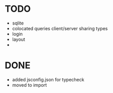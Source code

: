 
# TODO
- sqlite
- colocated queries client/server sharing types
- login
- layout
- 

# DONE
- added jsconfig.json for typecheck
- moved to import
